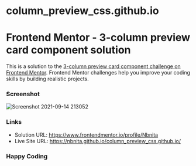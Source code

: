 # column_preview_css.github.io
# Frontend Mentor - 3-column preview card component solution

This is a solution to the [3-column preview card component challenge on Frontend Mentor](https://www.frontendmentor.io/challenges/3column-preview-card-component-pH92eAR2-). Frontend Mentor challenges help you improve your coding skills by building realistic projects. 


### Screenshot

![Screenshot 2021-09-14 213052](https://user-images.githubusercontent.com/43490322/133293802-f68ade02-0066-448a-88ce-4cabf2ae0c8f.png)


### Links

- Solution URL: https://www.frontendmentor.io/profile/Nbnita
- Live Site URL: https://nbnita.github.io/column_preview_css.github.io/


### Happy Coding
